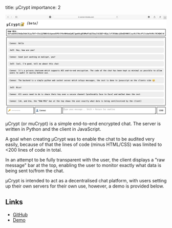 title: µCrypt
importance: 2

![alt text](/static/images/projects/muCrypt.jpg)

µCrypt (or muCrypt) is a simple end-to-end encrypted chat. The server is written in Python and the client in JavaScript.

A goal when creating µCrypt was to enable the chat to be audited very easily, because of that the lines of code (minus HTML/CSS) was limited to <200 lines of code in total.

In an attempt to be fully transparent with the user, the client displays a "raw message" bar at the top, enabling the user to monitor exactly what data is being sent to/from the chat.

µCrypt is intended to act as a decentralised chat platform, with users setting up their own servers for their own use, however, a demo is provided below.

## Links
* [GitHub](https://github.com/connor-brooks/muCrypt/)
* [Demo](https://mucrypt.connor-brooks.com)
